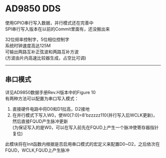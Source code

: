 # AD9850 DDS

使用GPIO串行写入数据，并行模式还在完善中  
SPI串行写入版本在以前的Commit里面有，还没搬出来  

32位频率控制字，5位相位控制字  
系统时钟速度高达125M  
可输出两路互补正弦波和两路互补方波  
(方波由片内高速比较器生成，占空比可调)  

***
## 串口模式
详见AD9850数据手册Rev.H版本中的Figure 10  
有两种方法可以配置为串口写入模式：
1. 直接硬件电路中将D0和D1拉高，D2接地
2. 在并行模式下写入W0，使W0[7:0]=8'bzzzzz110(并行写入后WCLK更新)，然后直接FQUD产生脉冲更新  
(为保证写入的是W0，可以在写入前先在FQUD上产生一个脉冲使寄存器指针复位)  

此模块将在Init函数内根据是否启用串口模式的宏定义来配置D0~D2，之后依次在FQUD，WCLK,FQUD上产生脉冲